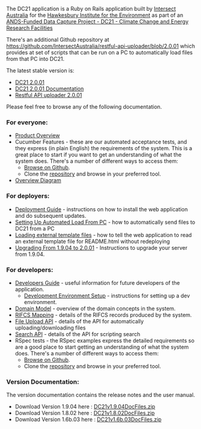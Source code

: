 The DC21 application is a Ruby on Rails application built by [Intersect Australia](http://www.intersect.org.au/) for the [Hawkesbury Institute for the Environment]( http://www.uws.edu.au/hie/hie) as part of an [ANDS-Funded Data Capture Project - DC21 - Climate Change and Energy Research Facilities](http://projects.ands.org.au/id/DC21)

There's an additional Github repository at https://github.com/IntersectAustralia/restful-api-uploader/blob/2.0.01 which provides at set of scripts that can be run on a PC to automatically load files from that PC into DC21.

The latest stable version is:
* [DC21 2.0.01](https://github.com/IntersectAustralia/dc21/blob/2.0.01)
* [DC21 2.0.01 Documentation](https://github.com/IntersectAustralia/dc21-doc/blob/2.0.01/README.md)
* [Restful API uploader 2.0.01](https://github.com/IntersectAustralia/restful-api-uploader/blob/2.0.01)

Please feel free to browse any of the following documentation.
### For everyone:
* [Product Overview](Product_Overview.md)
* Cucumber Features - these are our automated acceptance tests, and they express (in plain English) the requirements of the system. This is a great place to start if you want to get an understanding of what the system does. There's a number of different ways to access them:
  * [Browse on Github](https://github.com/IntersectAustralia/dc21/blob/2.0.01/features).
  * Clone the [repository](https://github.com/IntersectAustralia/dc21/) and browse in your preferred tool.
* [Overview Diagram](Overview_Diagram.md)

### For deployers:
* [Deployment Guide](Deployment_Guide.md) - instructions on how to install the web application and do subsequent updates.
* [Setting Up Automated Load From PC](Setting_Up_Automated_Load_From_PC.md) - how to automatically send files to DC21 from a PC
* [Loading external template files](Loading_External_Template_Files.md) - how to tell the web application to read an external template file for README.html without redeploying
* [Upgrading From 1.9.04 to 2.0.01](Upgrading_From_1.9.04_to_2.0.01.md) - Instructions to upgrade your server from 1.9.04.
###  For developers:
* [Developers Guide](Developers_Guide.md) - useful information for future developers of the application.
  * [Development Environment Setup](Development_Environment_Setup.md) - instructions for setting up a dev environment.
* [Domain Model](Domain_Model.md) - overview of the domain concepts in the system.
* [RIFCS Mapping](RIFCS_Mapping.md) - details of the RIFCS records produced by the system.
* [File Upload API](File_Upload_API.md) - details of the API for automatically uploading/downloading files
* [Search API](Search_API.md) - details of the API for scripting search
* RSpec tests - the RSpec examples express the detailed requirements so are a good place to start getting an understanding of what the system does.  There's a number of different ways to access them:
  * [Browse on Github](https://github.com/IntersectAustralia/dc21/blob/2.0.01/spec).
  * Clone the [repository](https://github.com/IntersectAustralia/dc21) and browse in your preferred tool.

### Version Documentation:
The version documentation contains the release notes and the user manual.
* Download Version 1.9.04 here : [DC21v1.9.04DocFiles.zip](files/HIEv_v1.9.04DocFiles.zip?raw=true)
* Download Version 1.8.02 here : [DC21v1.8.02DocFiles.zip](files/HIEvv1.8.02DocFiles.zip?raw=true)
* Download Version 1.6b.03 here : [DC21v1.6b.03DocFiles.zip](files/DC21v1.6b.03DocFiles.zip?raw=true)
